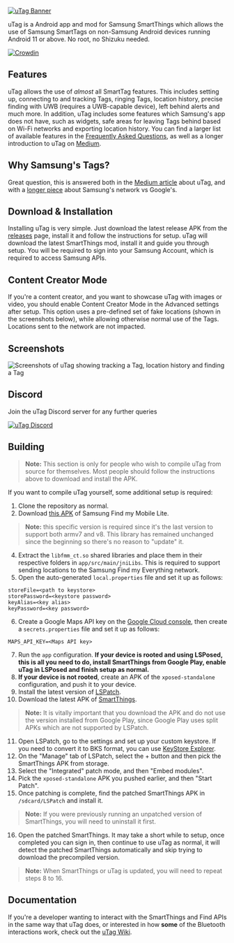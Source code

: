[![uTag Banner](https://i.imgur.com/g1jJpKOl.png)](https://i.imgur.com/g1jJpKO.png)

uTag is a Android app and mod for Samsung SmartThings which allows the use of Samsung SmartTags on non-Samsung Android devices running Android 11 or above. No root, no Shizuku needed.

[![Crowdin](https://badges.crowdin.net/utag/localized.svg)](https://crowdin.com/project/utag)

## Features

uTag allows the use of *almost* all SmartTag features. This includes setting up, connecting to and tracking Tags, ringing Tags, location history, precise finding with UWB (requires a UWB-capable device), left behind alerts and much more. In addition, uTag includes some features which Samsung's app does not have, such as widgets, safe areas for leaving Tags behind based on Wi-Fi networks and exporting location history. You can find a larger list of available features in the [Frequently Asked Questions](https://github.com/KieronQuinn/uTag/blob/main/app/src/main/res/raw/faq.md), as well as a longer introduction to uTag on [Medium](https://medium.com/@KieronQuinn/utag-use-samsung-smarttags-on-any-android-device-01bd71d2a12b).

## Why Samsung's Tags?

Great question, this is answered both in the [Medium article](https://medium.com/@KieronQuinn/utag-use-samsung-smarttags-on-any-android-device-01bd71d2a12b) about uTag, and with a [longer piece](https://medium.com/@KieronQuinn/android-item-tracking-a-tale-of-two-networks-954eb42daf30) about Samsung's network vs Google's.

## Download & Installation

Installing uTag is very simple. Just download the latest release APK from the 
[releases](https://github.com/KieronQuinn/uTag/releases) page, install it and follow the instructions for setup. uTag will download the latest SmartThings mod, install it and guide you through setup. You will be required to sign into your Samsung Account, which is required to access
Samsung APIs.

## Content Creator Mode

If you're a content creator, and you want to showcase uTag with images or video, you should enable Content Creator Mode in the Advanced settings after setup. This option uses a pre-defined set of fake locations (shown in the screenshots below), while allowing otherwise normal use of the Tags. Locations sent to the network are not impacted.

## Screenshots

![Screenshots of uTag showing tracking a Tag, location history and finding a Tag](https://i.imgur.com/RnNH4pI.png)

## Discord

Join the uTag Discord server for any further queries

[![uTag Discord](https://i.imgur.com/eeklYon.png)](https://discord.gg/acp5aM7FpA)

## Building

> **Note:** This section is only for people who wish to compile uTag from source for themselves. Most people should follow the instructions above to download and install the APK.

If you want to compile uTag yourself, some additional setup is required:

1. Clone the repository as normal.
2. Download [this APK](https://www.apkmirror.com/apk/samsung-electronics-co-ltd/find-my-mobile/find-my-mobile-7-3-18-2-release/samsung-find-my-mobile-lite-7-3-18-2-android-apk-download/) of Samsung Find my Mobile Lite.

> **Note:** this specific version is required since it's the last version to support both armv7 and v8. This library has remained unchanged since the beginning so there's no reason to "update" it.

4. Extract the `libfmm_ct.so` shared libraries and place them in their respective folders in `app/src/main/jniLibs`. This is required to support sending locations to the Samsung Find my Everything network.
5. Open the auto-generated `local.properties` file and set it up as follows:

```properties
storeFile=<path to keystore>
storePassword=<keystore password>
keyAlias=<key alias>
keyPassword=<key password>
```

6. Create a Google Maps API key on the [Google Cloud console](https://console.cloud.google.com),
   then create a `secrets.properties` file and set it up as follows:

```properties
MAPS_API_KEY=<Maps API key>
```

7. Run the `app` configuration. **If your device is rooted and using LSPosed, this is all you need to do, install SmartThings from Google Play, enable uTag in LSPosed and finish setup as normal.**
8. **If your device is not rooted**, create an APK of the `xposed-standalone` configuration, and push it to your device.
9. Install the latest version of [LSPatch](https://github.com/JingMatrix/LSPatch).
10. Download the latest APK of [SmartThings](https://www.apkmirror.com/apk/samsung-electronics-co-ltd/samsung-smartthings-samsung-connect/).

> **Note:** It is vitally important that you download the APK and do not use the version installed from Google Play, since Google Play uses split APKs which are not supported by LSPatch.

11. Open LSPatch, go to the settings and set up your custom keystore. If you need to convert it to BKS format, you can use [KeyStore Explorer](https://keystore-explorer.org/).
12. On the "Manage" tab of LSPatch, select the + button and then pick the SmartThings APK from storage.
13. Select the "Integrated" patch mode, and then "Embed modules". 
14. Pick the `xposed-standalone` APK you pushed earlier, and then "Start Patch".
15. Once patching is complete, find the patched SmartThings APK in `/sdcard/LSPatch` and install it.

> **Note:** If you were previously running an unpatched version of SmartThings, you will need to uninstall it first.

16. Open the patched SmartThings. It may take a short while to setup, once completed you can sign in, then continue to use uTag as normal, it will detect the patched SmartThings automatically and skip trying to download the precompiled version.

> **Note:** When SmartThings or uTag is updated, you will need to repeat steps 8 to 16. 

## Documentation

If you're a developer wanting to interact with the SmartThings and Find APIs in the same way that uTag does, or interested in how **some** of the Bluetooth interactions work, check out the [uTag Wiki](https://github.com/KieronQuinn/uTag/wiki).
